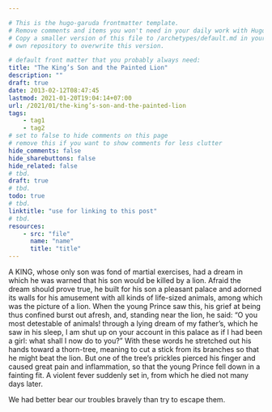```yaml
---

# This is the hugo-garuda frontmatter template.
# Remove comments and items you won't need in your daily work with Hugo.
# Copy a smaller version of this file to /archetypes/default.md in your
# own repository to overwrite this version.

# default front matter that you probably always need:
title: "The King’s Son and the Painted Lion"
description: ""
draft: true
date: 2013-02-12T08:47:45
lastmod: 2021-01-20T19:04:14+07:00
url: /2021/01/the-king’s-son-and-the-painted-lion
tags:
    - tag1
    - tag2
# set to false to hide comments on this page
# remove this if you want to show comments for less clutter
hide_comments: false
hide_sharebuttons: false
hide_related: false
# tbd.
draft: true
# tbd.
todo: true
# tbd.
linktitle: "use for linking to this post"
# tbd.
resources:
    - src: "file"
      name: "name"
      title: "title"
---
```

A KING, whose only son was fond of martial exercises, had a dream in which he was warned that his son would be killed by a lion. Afraid the dream should prove true, he built for his son a pleasant palace and adorned its walls for his amusement with all kinds of life-sized animals, among which was the picture of a lion. When the young Prince saw this, his grief at being thus confined burst out afresh, and, standing near the lion, he said: “O you most detestable of animals! through a lying dream of my father’s, which he saw in his sleep, I am shut up on your account in this palace as if I had been a girl: what shall I now do to you?” With these words he stretched out his hands toward a thorn-tree, meaning to cut a stick from its branches so that he might beat the lion. But one of the tree’s prickles pierced his finger and caused great pain and inflammation, so that the young Prince fell down in a fainting fit. A violent fever suddenly set in, from which he died not many days later.

We had better bear our troubles bravely than try to escape them.
